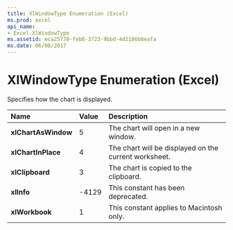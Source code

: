 ```yaml
---
title: XlWindowType Enumeration (Excel)
ms.prod: excel
api_name:
- Excel.XlWindowType
ms.assetid: eca25770-feb6-3723-9bbd-4d2186b8eafa
ms.date: 06/08/2017
---
```



# XlWindowType Enumeration (Excel)

Specifies how the chart is displayed.



|**Name**|**Value**|**Description**|
|:-----|:-----|:-----|
| **xlChartAsWindow**|5|The chart will open in a new window.|
| **xlChartInPlace**|4|The chart will be displayed on the current worksheet.|
| **xlClipboard**|3|The chart is copied to the clipboard.|
| **xlInfo**|-4129|This constant has been deprecated.|
| **xlWorkbook**|1|This constant applies to Macintosh only.|

